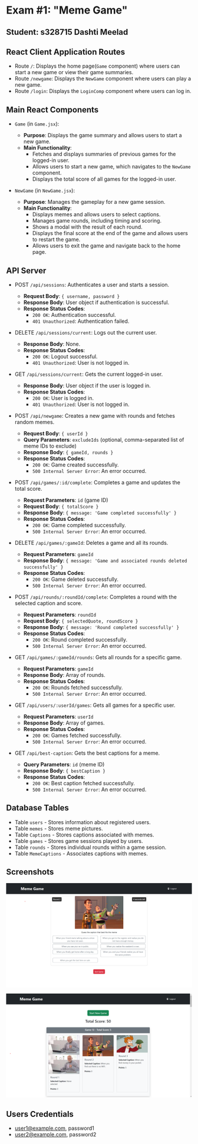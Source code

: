 # Exam #1: "Meme Game"
## Student: s328715 Dashti Meelad 

## React Client Application Routes

- Route `/`: Displays the home page(`Game` component) where users can start a new game or view their game summaries.
- Route `/newgame`: Displays the `NewGame` component where users can play a new game.
- Route `/login`: Displays the `LoginComp` component where users can log in.


## Main React Components

- `Game` (in `Game.jsx`): 
  - **Purpose**: Displays the game summary and allows users to start a new game.
  - **Main Functionality**: 
    - Fetches and displays summaries of previous games for the logged-in user.
    - Allows users to start a new game, which navigates to the `NewGame` component.
    - Displays the total score of all games for the logged-in user.

- `NewGame` (in `NewGame.jsx`): 
  - **Purpose**: Manages the gameplay for a new game session.
  - **Main Functionality**: 
    - Displays memes and allows users to select captions.
    - Manages game rounds, including timing and scoring.
    - Shows a modal with the result of each round.
    - Displays the final score at the end of the game and allows users to restart the game.
    - Allows users to exit the game and navigate back to the home page.


## API Server

- POST `/api/sessions`: Authenticates a user and starts a session.
  - **Request Body**: `{ username, password }`
  - **Response Body**: User object if authentication is successful.
  - **Response Status Codes**: 
    - `200 OK`: Authentication successful.
    - `401 Unauthorized`: Authentication failed.

- DELETE `/api/sessions/current`: Logs out the current user.
  - **Response Body**: None.
  - **Response Status Codes**: 
    - `200 OK`: Logout successful.
    - `401 Unauthorized`: User is not logged in.

- GET `/api/sessions/current`: Gets the current logged-in user.
  - **Response Body**: User object if the user is logged in.
  - **Response Status Codes**: 
    - `200 OK`: User is logged in.
    - `401 Unauthorized`: User is not logged in.

- POST `/api/newgame`: Creates a new game with rounds and fetches random memes.
  - **Request Body**: `{ userId }`
  - **Query Parameters**: `excludeIds` (optional, comma-separated list of meme IDs to exclude)
  - **Response Body**: `{ gameId, rounds }`
  - **Response Status Codes**: 
    - `200 OK`: Game created successfully.
    - `500 Internal Server Error`: An error occurred.

- POST `/api/games/:id/complete`: Completes a game and updates the total score.
  - **Request Parameters**: `id` (game ID)
  - **Request Body**: `{ totalScore }`
  - **Response Body**: `{ message: 'Game completed successfully' }`
  - **Response Status Codes**: 
    - `200 OK`: Game completed successfully.
    - `500 Internal Server Error`: An error occurred.

- DELETE `/api/games/:gameId`: Deletes a game and all its rounds.
  - **Request Parameters**: `gameId`
  - **Response Body**: `{ message: 'Game and associated rounds deleted successfully' }`
  - **Response Status Codes**: 
    - `200 OK`: Game deleted successfully.
    - `500 Internal Server Error`: An error occurred.

- POST `/api/rounds/:roundId/complete`: Completes a round with the selected caption and score.
  - **Request Parameters**: `roundId`
  - **Request Body**: `{ selectedQuote, roundScore }`
  - **Response Body**: `{ message: 'Round completed successfully' }`
  - **Response Status Codes**: 
    - `200 OK`: Round completed successfully.
    - `500 Internal Server Error`: An error occurred.

- GET `/api/games/:gameId/rounds`: Gets all rounds for a specific game.
  - **Request Parameters**: `gameId`
  - **Response Body**: Array of rounds.
  - **Response Status Codes**: 
    - `200 OK`: Rounds fetched successfully.
    - `500 Internal Server Error`: An error occurred.
      
- GET `/api/users/:userId/games`: Gets all games for a specific user.
  - **Request Parameters**: `userId`
  - **Response Body**: Array of games.
  - **Response Status Codes**: 
    - `200 OK`: Games fetched successfully.
    - `500 Internal Server Error`: An error occurred.

- GET `/api/best-caption`: Gets the best captions for a meme.
  - **Query Parameters**: `id` (meme ID)
  - **Response Body**: `{ bestCaption }`
  - **Response Status Codes**: 
    - `200 OK`: Best caption fetched successfully.
    - `500 Internal Server Error`: An error occurred.

## Database Tables

- Table `users` - Stores information about registered users.
- Table `memes` - Stores meme pictures.
- Table `Captions` - Stores captions associated with memes.
- Table `games` - Stores game sessions played by users.
- Table `rounds` - Stores individual rounds within a game session.
- Table `MemeCaptions` - Associates captions with memes.


## Screenshots

![Screenshot1](./img/Screenshot1.png)

![Screenshot2](./img/Screenshot2.png)


## Users Credentials

- user1@example.com, password1 
- user2@example.com, password2 
